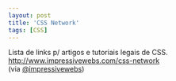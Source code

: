 ```yaml
---
layout: post
title: 'CSS Network'
tags: [CSS]
---
```


Lista de links p/ artigos e tutoriais legais de CSS.<br>
<http://www.impressivewebs.com/css-network><br>
(via [@impressivewebs](https://twitter.com/ImpressiveWebs/status/464107473692282882))
